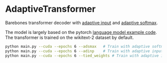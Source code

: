 # AdaptiveTransformer
Barebones transformer decoder with [adaptive input](https://arxiv.org/pdf/1809.10853.pdf) and [adaptive softmax](https://arxiv.org/pdf/1609.04309.pdf).

The model is largely based on the pytorch [language model example code](https://github.com/pytorch/examples/tree/master/word_language_model). The transformer is trained on the wikitext-2 dataset by default.

```bash 
python main.py --cuda --epochs 6 --adsmax   # Train with adaptive softmax
python main.py --cuda --epochs 6 --adinp    # Train with adaptive input
python main.py --cuda --epochs 6 --tied_weights # Train with adaptive input and softmax with tied weights
```
